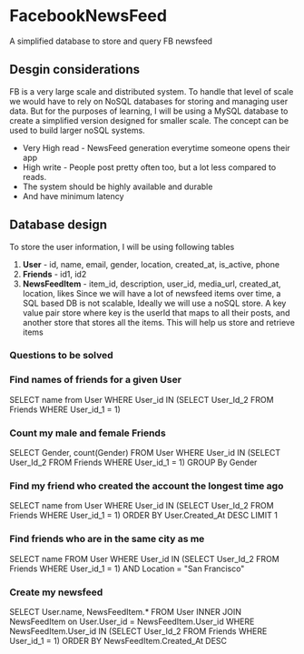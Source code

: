 # FacebookNewsFeed
A simplified database to store and query FB newsfeed

## Desgin considerations
FB is a very large scale and distributed system. To handle that level of scale we would have to rely on NoSQL databases for storing and managing user data. But for the purposes of learning, I will be using a MySQL database to create a simplified version designed for smaller scale. The concept can be used to build larger noSQL systems.

- Very High read - NewsFeed generation everytime someone opens their app
- High write - People post pretty often too, but a lot less compared to reads.
- The system should be highly available and durable
- And have minimum latency

## Database design

To store the user information, I will be using following tables
1. __User__ - id, name, email, gender, location, created_at, is_active, phone
2. __Friends__ - id1, id2
3. __NewsFeedItem__ - item_id, description, user_id, media_url, created_at, location, likes
Since we will have a lot of newsfeed items over time, a SQL based DB is not scalable, Ideally we will use a noSQL store. A key value pair store where key is the userId that maps to all their posts, and another store that stores all the items. This will help us store and retrieve items 

### Questions to be solved

### Find names of friends for a given User
SELECT name from User WHERE User_id IN (SELECT User_Id_2 FROM Friends WHERE User_id_1 = 1)

### Count my male and female Friends
SELECT Gender, count(Gender) FROM User WHERE User_id IN (SELECT User_Id_2 FROM Friends WHERE User_id_1 = 1) GROUP By Gender

### Find my friend who created the account the longest time ago
SELECT name from User WHERE User_id IN (SELECT User_Id_2 FROM Friends WHERE User_id_1 = 1) ORDER BY User.Created_At DESC  LIMIT 1


### Find friends who are in the same city as me
SELECT name FROM User WHERE User_id IN (SELECT User_Id_2 FROM Friends WHERE User_id_1 = 1) AND Location = "San Francisco"

### Create my newsfeed 
SELECT  User.name, NewsFeedItem.* FROM User 
INNER JOIN NewsFeedItem on User.User_id = NewsFeedItem.User_id 
WHERE NewsFeedItem.User_id IN (SELECT User_Id_2 FROM Friends WHERE User_id_1 = 1)
ORDER BY NewsFeedItem.Created_At DESC

